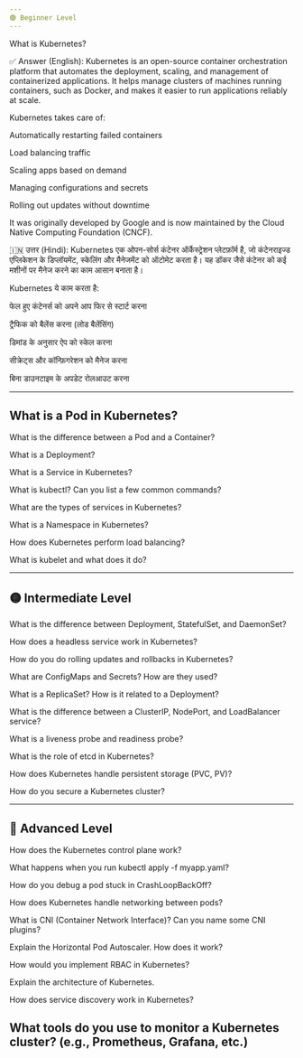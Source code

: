 ```yaml
---
🟢 Beginner Level
---
```

What is Kubernetes?

✅ Answer (English):
Kubernetes is an open-source container orchestration platform that automates the deployment, scaling, and management of containerized applications. It helps manage clusters of machines running containers, such as Docker, and makes it easier to run applications reliably at scale.

Kubernetes takes care of:

Automatically restarting failed containers

Load balancing traffic

Scaling apps based on demand

Managing configurations and secrets

Rolling out updates without downtime

It was originally developed by Google and is now maintained by the Cloud Native Computing Foundation (CNCF).

🇮🇳 उत्तर (Hindi):
Kubernetes एक ओपन-सोर्स कंटेनर ऑर्केस्ट्रेशन प्लेटफ़ॉर्म है, जो कंटेनराइज्ड एप्लिकेशन के डिप्लॉयमेंट, स्केलिंग और मैनेजमेंट को ऑटोमेट करता है। यह डॉकर जैसे कंटेनर को कई मशीनों पर मैनेज करने का काम आसान बनाता है।

Kubernetes ये काम करता है:

फेल हुए कंटेनर्स को अपने आप फिर से स्टार्ट करना

ट्रैफिक को बैलेंस करना (लोड बैलेंसिंग)

डिमांड के अनुसार ऐप को स्केल करना

सीक्रेट्स और कॉन्फ़िगरेशन को मैनेज करना

बिना डाउनटाइम के अपडेट रोलआउट करना

---
What is a Pod in Kubernetes?
---
What is the difference between a Pod and a Container?

What is a Deployment?

What is a Service in Kubernetes?

What is kubectl? Can you list a few common commands?

What are the types of services in Kubernetes?

What is a Namespace in Kubernetes?

How does Kubernetes perform load balancing?

What is kubelet and what does it do?

---
🟡 Intermediate Level
---
What is the difference between Deployment, StatefulSet, and DaemonSet?

How does a headless service work in Kubernetes?

How do you do rolling updates and rollbacks in Kubernetes?

What are ConfigMaps and Secrets? How are they used?

What is a ReplicaSet? How is it related to a Deployment?

What is the difference between a ClusterIP, NodePort, and LoadBalancer service?

What is a liveness probe and readiness probe?

What is the role of etcd in Kubernetes?

How does Kubernetes handle persistent storage (PVC, PV)?

How do you secure a Kubernetes cluster?

---
🔴 Advanced Level
---
How does the Kubernetes control plane work?

What happens when you run kubectl apply -f myapp.yaml?

How do you debug a pod stuck in CrashLoopBackOff?

How does Kubernetes handle networking between pods?

What is CNI (Container Network Interface)? Can you name some CNI plugins?

Explain the Horizontal Pod Autoscaler. How does it work?

How would you implement RBAC in Kubernetes?

Explain the architecture of Kubernetes.

How does service discovery work in Kubernetes?

What tools do you use to monitor a Kubernetes cluster? (e.g., Prometheus, Grafana, etc.)
---
